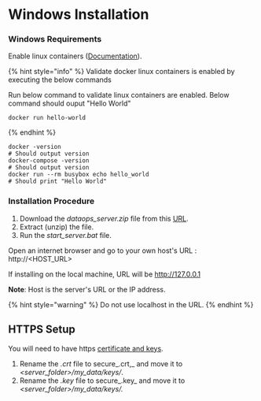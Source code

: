 # Windows Installation

### Windows Requirements

Enable linux containers \([Documentation](https://docs.microsoft.com/en-us/virtualization/windowscontainers/deploy-containers/linux-containers)\).

{% hint style="info" %}
Validate docker linux containers is enabled by executing the below commands

Run below command to validate linux containers are enabled. Below command should ouput "Hello World"

```text
docker run hello-world
```
{% endhint %}

```text
docker -version
# Should output version
docker-compose -version
# Should output version
docker run --rm busybox echo hello_world
# Should print "Hello World"
```



### Installation Procedure

1. Download the _dataops\_server.zip_ file from this [URL](https://dataops-store.s3.amazonaws.com/dataops_server.zip).
2. Extract \(unzip\) the file.
3. Run the _start\_server.bat_ file.

Open an internet browser and go to your own host's URL : http://&lt;HOST\_URL&gt;

If installing on the local machine, URL will be http://127.0.0.1

**Note**: Host is the server's URL or the IP address.

{% hint style="warning" %}
Do not use localhost in the URL.
{% endhint %}

## HTTPS Setup

You will need to have https [certificate and keys](https://www.knownhost.com/wiki/security/ssl).

1. Rename the _.crt_ file to secure_.crt,_ and move it to _&lt;server\_folder&gt;/my\_data/keys/_.
2. Rename the _.key_ file to secure_.key_ and move it to _&lt;server\_folder&gt;/my\_data/keys/._











